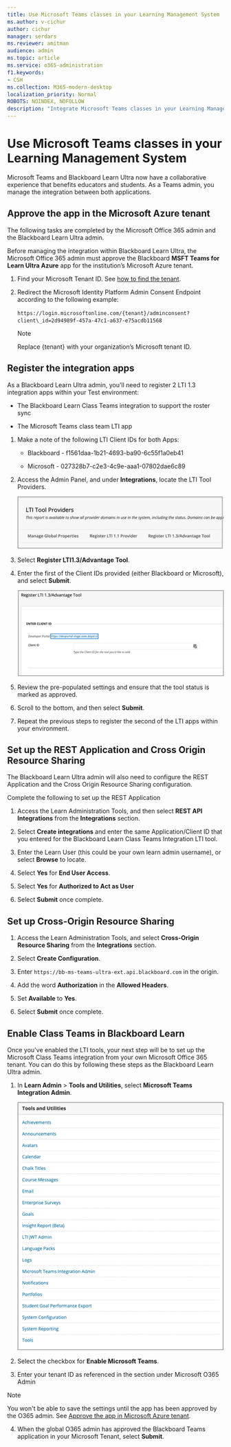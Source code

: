 ```yaml
---
title: Use Microsoft Teams classes in your Learning Management System
ms.author: v-cichur
author: cichur
manager: serdars
ms.reviewer: amitman 
audience: admin
ms.topic: article
ms.service: o365-administration
f1.keywords:
- CSH
ms.collection: M365-modern-desktop
localization_priority: Normal
ROBOTS: NOINDEX, NOFOLLOW
description: "Integrate Microsoft Teams classes in your Learning Management System"
---
```



# Use Microsoft Teams classes in your Learning Management System

Microsoft Teams and Blackboard Learn Ultra now have a collaborative experience that benefits educators and students. As a Teams admin, you manage the integration between both applications.

## Approve the app in the Microsoft Azure tenant

The following tasks are completed by the Microsoft Office 365 admin and the Blackboard Learn Ultra admin.

Before managing the integration within Blackboard Learn Ultra, the Microsoft Office 365 admin must approve the Blackboard **MSFT Teams for Learn Ultra Azure** app for the institution’s Microsoft Azure tenant.

1. Find your Microsoft Tenant ID. See [how to find the tenant](https://docs.microsoft.com/azure/active-directory/fundamentals/active-directory-how-to-find-tenant).

2. Redirect the Microsoft Identity Platform Admin Consent Endpoint according to the following example:

   `https://login.microsoftonline.com/{tenant}/adminconsent?client\_id=2d94989f-457a-47c1-a637-e75acdb11568`

   > [!NOTE]
   > Replace {tenant} with your organization’s Microsoft tenant ID.

## Register the integration apps

As a Blackboard Learn Ultra admin, you'll need to register 2 LTI 1.3 integration apps within your Test environment:

- The Blackboard Learn Class Teams integration to support the roster sync

- The Microsoft Teams class team LTI app

1. Make a note of the following LTI Client IDs for both Apps:

    - Blackboard - f1561daa-1b21-4693-ba90-6c55f1a0eb41

    - Microsoft - 027328b7-c2e3-4c9e-aaa1-07802dae6c89

2. Access the Admin Panel, and under **Integrations**, locate the LTI Tool Providers.

   ![this is the LTI Tool Provider dialog shows a list of providers](../media/lti-tool-providers.png)

3. Select **Register LTI1.3/Advantage Tool**.

4. Enter the first of the Client IDs provided (either Blackboard or Microsoft), and select **Submit**.

   ![the LTI register tool with a field to enter the client id](../media/register-tool.png)

5. Review the pre-populated settings and ensure that the tool status is marked as approved.

6. Scroll to the bottom, and then select **Submit**.

7. Repeat the previous steps to register the second of the LTI apps within your environment.

## Set up the REST Application and Cross Origin Resource Sharing

The Blackboard Learn Ultra admin will also need to configure the REST Application and the Cross Origin Resource Sharing configuration.

Complete the following to set up the REST Application

1. Access the Learn Administration Tools, and then select **REST API Integrations** from the **Integrations** section.

2. Select **Create integrations** and enter the same Application/Client ID that you entered for the Blackboard Learn Class Teams Integration LTI tool.

3. Enter the Learn User (this could be your own learn admin username), or select **Browse** to locate.

4. Select **Yes** for **End User Access**.

5. Select **Yes** for **Authorized to Act as User**

6. Select **Submit** once complete.

## Set up Cross-Origin Resource Sharing

1. Access the Learn Administration Tools, and select **Cross-Origin Resource Sharing** from the **Integrations** section.

2. Select **Create Configuration**.

3. Enter `https://bb-ms-teams-ultra-ext.api.blackboard.com` in the origin.

4. Add the word **Authorization** in the **Allowed Headers**.

5. Set **Available** to **Yes**.

6. Select **Submit** once complete.

## Enable Class Teams in Blackboard Learn

Once you've enabled the LTI tools, your next step will be to set up the Microsoft Class Teams integration from your own Microsoft Office 365 tenant. You can do this by following these steps as the Blackboard Learn Ultra admin.

1. In **Learn Admin** > **Tools and Utilities**, select **Microsoft Teams Integration Admin**.

   ![the tools and utilities dialog with a list of available tools](../media/tools-utilities.png)

2. Select the checkbox for **Enable Microsoft Teams**.

3. Enter your tenant ID as referenced in the section under Microsoft O365 Admin

 > [!NOTE]
 > You won't be able to save the settings until the app has been approved by the O365 admin. See [Approve the app in Microsoft Azure tenant](#approve-the-app-in-the-microsoft-azure-tenant).

4. When the global O365 admin has approved the Blackboard Teams application in your Microsoft Tenant, select **Submit**.
